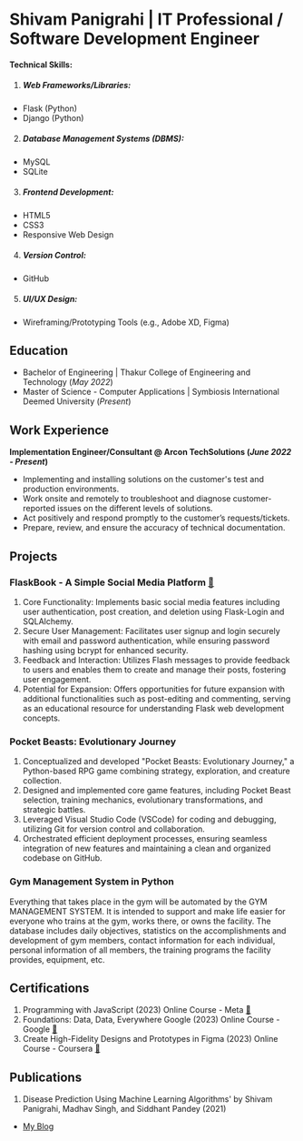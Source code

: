 # Shivam Panigrahi | IT Professional / Software Development Engineer

#### Technical Skills:
1. ##### Web Frameworks/Libraries:
  - Flask (Python)
  - Django (Python)
2. ##### Database Management Systems (DBMS):
  - MySQL
  - SQLite
3. ##### Frontend Development:
  - HTML5
  - CSS3
  - Responsive Web Design
4. ##### Version Control:
  - GitHub
5. ##### UI/UX Design:
  - Wireframing/Prototyping Tools (e.g., Adobe XD, Figma)

## Education
- Bachelor of Engineering | Thakur College of Engineering and Technology (_May 2022_)								       		
- Master of Science - Computer Applications	| Symbiosis International Deemed University (_Present_)

## Work Experience
**Implementation Engineer/Consultant @ Arcon TechSolutions (_June 2022 - Present_)**
- Implementing and installing solutions on the customer's test and production environments.
- Work onsite and remotely to troubleshoot and diagnose customer-reported issues on the different levels of solutions.
- Act positively and respond promptly to the customer’s requests/tickets.
- Prepare, review, and ensure the accuracy of technical documentation.

## Projects
### FlaskBook - A Simple Social Media Platform [🔗](https://github.com/shivam821/FlaskBook---A-Simple-Social-Media-Platform)

1. Core Functionality: Implements basic social media features including user authentication, post creation, and deletion using Flask-Login and SQLAlchemy.
2. Secure User Management: Facilitates user signup and login securely with email and password authentication, while ensuring password hashing using bcrypt for enhanced security.
3. Feedback and Interaction: Utilizes Flash messages to provide feedback to users and enables them to create and manage their posts, fostering user engagement.
4. Potential for Expansion: Offers opportunities for future expansion with additional functionalities such as post-editing and commenting, serving as an educational resource for understanding Flask web development concepts.

### Pocket Beasts: Evolutionary Journey

1. Conceptualized and developed "Pocket Beasts: Evolutionary Journey," a Python-based RPG game combining strategy, exploration, and creature collection.
2. Designed and implemented core game features, including Pocket Beast selection, training mechanics, evolutionary transformations, and strategic battles.
3. Leveraged Visual Studio Code (VSCode) for coding and debugging, utilizing Git for version control and collaboration.
4. Orchestrated efficient deployment processes, ensuring seamless integration of new features and maintaining a clean and organized codebase on GitHub.

### Gym Management System in Python

Everything that takes place in the gym will be automated by the GYM MANAGEMENT SYSTEM. It is intended to support and make life easier for everyone who trains at the gym, works there, or owns the facility. The database includes daily objectives, statistics on the accomplishments and development of gym members, contact information for each individual, personal information of all members, the training programs the facility provides, equipment, etc. 

## Certifications
1. Programming with JavaScript (2023) Online Course - Meta [🔗](https://coursera.org/share/63c15f3b5306ec64b756e597bc0e2d58)
2. Foundations: Data, Data, Everywhere Google (2023) Online Course - Google [🔗](https://www.coursera.org/account/accomplishments/certificate/P8RFSNPJCFTX)
3. Create High-Fidelity Designs and Prototypes in Figma (2023) Online Course - Coursera [🔗](https://coursera.org/share/e773683af80f9d917476c348707747a7)

## Publications
1. Disease Prediction Using Machine Learning Algorithms' by Shivam Panigrahi, Madhav Singh, and Siddhant Pandey (2021)

- [My Blog](https://medium.com/@panigrahishivam821)
